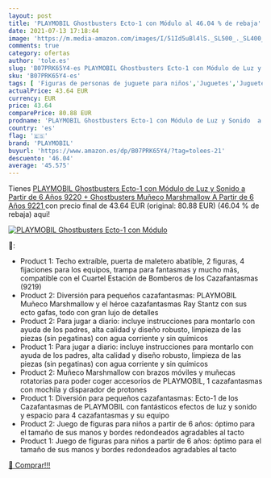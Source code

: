```yaml
---
layout: post
title: 'PLAYMOBIL Ghostbusters Ecto-1 con Módulo al 46.04 % de rebaja'
date: 2021-07-13 17:18:44
image: 'https://m.media-amazon.com/images/I/51Id5uBl4lS._SL500_._SL400_.jpg'
comments: true
category: ofertas
author: 'tole.es'
slug: 'B07PRK65Y4-es PLAYMOBIL Ghostbusters Ecto-1 con Módulo de Luz y Sonido a...'
sku: 'B07PRK65Y4-es'
tags: [ 'Figuras de personas de juguete para niños','Juguetes','Juguetes y juegos','Muñecos y figuras','playmobil', ]
actualPrice: 43.64 EUR
currency: EUR
price: 43.64
comparePrice: 80.88 EUR
prodname: 'PLAYMOBIL Ghostbusters Ecto-1 con Módulo de Luz y Sonido  a Partir de 6 Años  9220  + Ghostbusters Muñeco Marshmallow  A Partir de 6 Años  9221 '
country: 'es'
flag: '🇪🇸'
brand: 'PLAYMOBIL'
buyurl: 'https://www.amazon.es/dp/B07PRK65Y4/?tag=tolees-21'
descuento: '46.04'
average: '45.575'
---
```


Tienes [PLAYMOBIL Ghostbusters Ecto-1 con Módulo de Luz y Sonido  a Partir de 6 Años  9220  + Ghostbusters Muñeco Marshmallow  A Partir de 6 Años  9221 ](https://www.amazon.es/dp/B07PRK65Y4/?tag=tolees-21) con precio final de  43.64 EUR (original: 80.88 EUR) (46.04 %  de rebaja) aqui!

[![PLAYMOBIL Ghostbusters Ecto-1 con Módulo](https://m.media-amazon.com/images/I/51Id5uBl4lS._SL500_._SL400_.jpg)](https://www.amazon.es/dp/B07PRK65Y4/?tag=tolees-21)

🔎:

- Product 1: Techo extraíble, puerta de maletero abatible, 2 figuras, 4 fijaciones para los equipos, trampa para fantasmas y mucho más, compatible con el Cuartel Estación de Bomberos de los Cazafantasmas (9219)
- Product 2: Diversión para pequeños cazafantasmas: PLAYMOBIL Muñeco Marshmallow y el héroe cazafantasmas Ray Stantz con sus ecto gafas, todo con gran lujo de detalles
- Product 2: Para jugar a diario: incluye instrucciones para montarlo con ayuda de los padres, alta calidad y diseño robusto, limpieza de las piezas (sin pegatinas) con agua corriente y sin químicos
- Product 1: Para jugar a diario: incluye instrucciones para montarlo con ayuda de los padres, alta calidad y diseño robusto, limpieza de las piezas (sin pegatinas) con agua corriente y sin químicos
- Product 2: Muñeco Marshmallow con brazos móviles y muñecas rotatorias para poder coger accesorios de PLAYMOBIL, 1 cazafantasmas con mochila y disparador de protones
- Product 1: Diversión para pequeños cazafantasmas: Ecto-1 de los Cazafantasmas de PLAYMOBIL con fantásticos efectos de luz y sonido y espacio para 4 cazafantasmas y su equipo
- Product 2: Juego de figuras para niños a partir de 6 años: óptimo para el tamaño de sus manos y bordes redondeados agradables al tacto
- Product 1: Juego de figuras para niños a partir de 6 años: óptimo para el tamaño de sus manos y bordes redondeados agradables al tacto

[🛒 Comprar!!!](https://www.amazon.es/dp/B07PRK65Y4/?tag=tolees-21)
